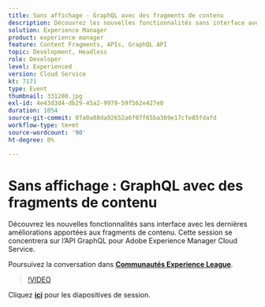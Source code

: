 ```yaml
---
title: Sans affichage - GraphQL avec des fragments de contenu
description: Découvrez les nouvelles fonctionnalités sans interface avec les dernières améliorations apportées aux fragments de contenu. Cette session se concentrera sur l’API GraphQL pour Adobe Experience Manager Cloud Service. Cette session a été diffusée dans le cadre d’un événement de contenu Adobe Developers Live.
solution: Experience Manager
product: experience manager
feature: Content Fragments, APIs, GraphQL API
topic: Development, Headless
role: Developer
level: Experienced
version: Cloud Service
kt: 7171
type: Event
thumbnail: 331280.jpg
exl-id: 4e43d3d4-db29-45a2-9979-59f562e427e0
duration: 1054
source-git-commit: 07a0a88da92652a6f07f65ba369e17cfe85fdafd
workflow-type: tm+mt
source-wordcount: '90'
ht-degree: 0%

---
```


# Sans affichage : GraphQL avec des fragments de contenu

Découvrez les nouvelles fonctionnalités sans interface avec les dernières améliorations apportées aux fragments de contenu. Cette session se concentrera sur l’API GraphQL pour Adobe Experience Manager Cloud Service.

Poursuivez la conversation dans **[Communautés Experience League](https://adobe.ly/36Yd3v6)**.

>[!VIDEO](https://video.tv.adobe.com/v/331280/?quality=12&learn=on&hidetitle=true)

Cliquez **[ici](/help/adobe-developers-live/assets/headless-graphql-content-fragments.pdf)** pour les diapositives de session.

